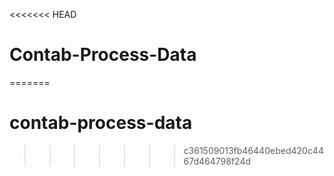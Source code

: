 <<<<<<< HEAD
# Contab-Process-Data
=======
# contab-process-data
>>>>>>> c361509013fb46440ebed420c4467d464798f24d
